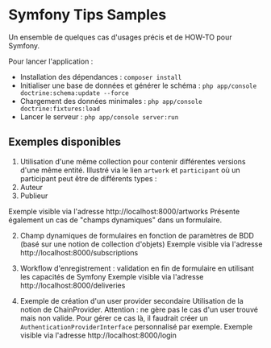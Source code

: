 Symfony Tips Samples
=======

Un ensemble de quelques cas d'usages précis et de HOW-TO pour Symfony.

Pour lancer l'application : 

* Installation des dépendances : `composer install`
* Initialiser une base de données et générer le schéma : `php app/console doctrine:schema:update --force`
* Chargement des données minimales : `php app/console doctrine:fixtures:load` 
* Lancer le serveur : `php app/console server:run` 

## Exemples disponibles

1. Utilisation d'une même collection pour contenir différentes versions d'une même entité. Illustré via le lien 
`artwork` et `participant` où un participant peut être de différents types :
  1. Auteur
  2. Publieur

 Exemple visible via l'adresse http://localhost:8000/artworks
 Présente également un cas de "champs dynamiques" dans un formulaire.
 
2. Champ dynamiques de formulaires en fonction de paramètres de BDD (basé sur une notion de collection d'objets)
 Exemple visible via l'adresse http://localhost:8000/subscriptions

3. Workflow d'enregistrement : validation en fin de formulaire en utilisant les capacités de Symfony
 Exemple visible via l'adresse http://localhost:8000/deliveries

4. Exemple de création d'un user provider secondaire
Utilisation de la notion de ChainProvider. Attention : ne gère pas le cas d'un user trouvé mais non valide.
Pour gérer ce cas là, il faudrait créer un `AuthenticationProviderInterface` personnalisé par exemple.
 Exemple visible via l'adresse http://localhost:8000/login

